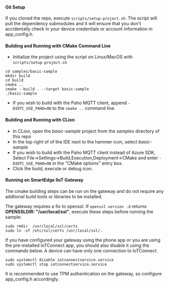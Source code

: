 #### Git Setup

If you cloned the repo, execute ```scripts/setup-project.sh```. 
The script will pull the dependency submodules and it will ensure 
that you don't accidentally check in your device credentials or account information in app_config.h.

#### Building and Running with CMake Command Line
  * Initialize the project using the script on Linux/MacOS with ```scripts/setup-project.sh```

```shell script
cd samples/basic-sample
mkdir build
cd build
cmake ..
cmake --build . --target basic-sample
./basic-sample
```

* If you wish to build with the Paho MQTT client, append ```-DIOTC_USE_PAHO=ON``` to the ```cmake ..``` command line.

#### Building and Running with CLion

* In CLion, open the *basic-sample* project from the *samples* directory of this repo
* In the top right of of the IDE next to the hammer icon, select *basic-sample*
* If you wish to build with the Paho MQTT client instead of Azure SDK, Select File->Settings->Build,Execution,Deployment->CMake 
and enter ```-DIOTC_USE_PAHO=ON``` in the "CMake options" entry box.
* Click the build, execute or debug icon.

#### Running on SmartEdge IIoT Gateway

The cmake building steps can be run on the gateway and do not require any addtional build tools or libraries to be installed.

The gateway requires a fix to openssl. If ```openssl version -d``` returns **OPENSSLDIR: "/usr/local/ssl"**, execute these steps before running the sample:

```shell script
sudo rmdir  /usr/local/ssl/certs
sudo ln -sf /etc/ssl/certs /usr/local/ssl/.
```

If you have configured your gateway using the phone app or you are using the pre-installed IoTConnect app, 
you should also disable it  using the commands below.
A device can have only one connection to IoTConnect.

```shell script
sudo systemctl disable iotconnectservice.service
sudo systemctl stop iotconnectservice.service
```

It is recommended to use TPM authentication on the gateway, so configure app_config.h accordingly. 
